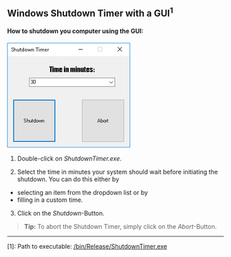## **Windows Shutdown Timer with a GUI**<sup>1</sup>

#### **How to shutdown you computer using the GUI:**

![Shutdown Timer Window](https://github.com/fabianbehrendt/WindowsShutdownTimer/blob/master/ShutdownTimer.png?raw=true)

1. Double-click on *ShutdownTimer.exe*.

2. Select the time in minutes your system should wait before initiating the shutdown.
You can do this either by
- selecting an item from the dropdown list or by
- filling in a custom time.
3. Click on the *Shutdown*-Button.

> **Tip:** To abort the Shutdown Timer, simply click on the *Abort*-Button.


----------

[1]: Path to executable: [/bin/Release/ShutdownTimer.exe](https://github.com/fabianbehrendt/WindowsShutdownTimer/blob/master/bin/Release/ShutdownTimer.exe)
